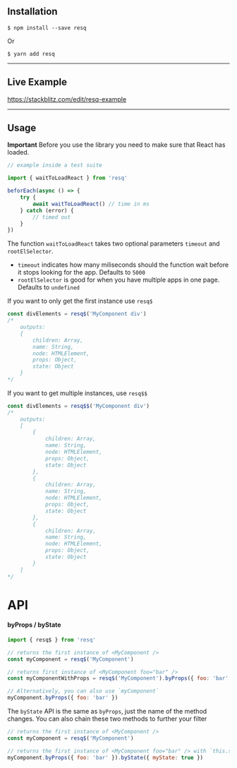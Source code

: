 ## Installation

```
$ npm install --save resq
```

Or

```
$ yarn add resq
```

---

## Live Example

 https://stackblitz.com/edit/resq-example

---
## Usage

**Important**
Before you use the library you need to make sure that React has loaded.

```javascript
// example inside a test suite

import { waitToLoadReact } from 'resq'

beforEach(async () => {
    try {
        await waitToLoadReact() // time in ms
    } catch (error) {
        // timed out
    }
})
```

The function `waitToLoadReact` takes two optional parameters `timeout` and `rootElSelector`.

- `timeout` indicates how many miliseconds should the function wait before it stops looking for the app. Defaults to `5000`
- `rootElSelector` is good for when you have multiple apps in one page. Defaults to `undefined`


If you want to only get the first instance use `resq$`

```javascript
const divElements = resq$('MyComponent div')
/*
    outputs:
    {
        children: Array,
        name: String,
        node: HTMLElement,
        props: Object,
        state: Object
    }
*/

```

If you want to get multiple instances, use `resq$$`


```javascript
const divElements = resq$$('MyComponent div')
/*
    outputs:
    [
        {
            children: Array,
            name: String,
            node: HTMLElement,
            props: Object,
            state: Object
        },
        {
            children: Array,
            name: String,
            node: HTMLElement,
            props: Object,
            state: Object
        },
        {
            children: Array,
            name: String,
            node: HTMLElement,
            props: Object,
            state: Object
        }
    ]
*/

```

# API

#### byProps / byState

```javascript
import { resq$ } from 'resq'

// returns the first instance of <MyComponent />
const myComponent = resq$('MyComponent')

// returns first instance of <MyComponent foo="bar" />
const myComponentWithProps = resq$('MyComponent').byProps({ foo: 'bar' })

// Alternatively, you can also use `myComponent`
myComponent.byProps({ foo: 'bar' })
```

The `byState` API is the same as `byProps`, just the name of the method changes.
You can also chain these two methods to further your filter


```javascript
// returns the first instance of <MyComponent />
const myComponent = resq$('MyComponent')

// returns the first instance of <MyComponent foo="bar" /> with `this.state.myState = true`
myComponent.byProps({ foo: 'bar' }).byState({ myState: true })
```
